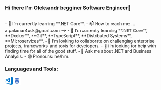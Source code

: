 ### Hi there I'm Oleksandr begginer Software Engineer👋 

<br />
- 🌱 I’m currently learning **.NET Core**.
- 📫 How to reach me: ...  a.palamar4uck@gmail.com
-->
- 🌱 I’m currently learning **.NET Core**, **Docker**, **Git**, **TypeScript**, **Distributed Systems**, **Microservices**.
- 👯 I’m looking to collaborate on challenging enterprise projects, frameworks, and tools for developers.
- 🤔 I’m looking for help with finding time for all of the good stuff.
- 💬 Ask me about .NET and Business Analysis.
- 😄 Pronouns: he/him.
<br />

### Languages and Tools:


<img align="left" alt="Visual Studio Code" width="26px" src="https://raw.githubusercontent.com/github/explore/80688e429a7d4ef2fca1e82350fe8e3517d3494d/topics/visual-studio-code/visual-studio-code.png" />
<img align="left" alt="SQL" width="26px" src="https://raw.githubusercontent.com/github/explore/80688e429a7d4ef2fca1e82350fe8e3517d3494d/topics/sql/sql.png" />
